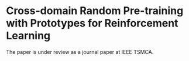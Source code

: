 # Cross-domain Random Pre-training with Prototypes for Reinforcement Learning

The paper is under review as a journal paper at IEEE TSMCA.
